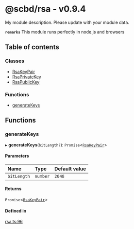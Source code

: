 # @scbd/rsa - v0.9.4

My module description. Please update with your module data.

**`remarks`**
This module runs perfectly in node.js and browsers

## Table of contents

### Classes

- [RsaKeyPair](classes/RsaKeyPair.md)
- [RsaPrivateKey](classes/RsaPrivateKey.md)
- [RsaPublicKey](classes/RsaPublicKey.md)

### Functions

- [generateKeys](API.md#generatekeys)

## Functions

### generateKeys

▸ **generateKeys**(`bitLength?`): `Promise`<[`RsaKeyPair`](classes/RsaKeyPair.md)\>

#### Parameters

| Name | Type | Default value |
| :------ | :------ | :------ |
| `bitLength` | `number` | `2048` |

#### Returns

`Promise`<[`RsaKeyPair`](classes/RsaKeyPair.md)\>

#### Defined in

[rsa.ts:96](https://github.com/errezeeta/rsa-module/blob/1595518/src/ts/rsa.ts#L96)
